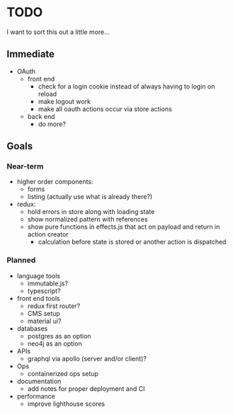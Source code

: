 # TODO

I want to sort this out a little more...

## Immediate

- OAuth
  - front end
    - check for a login cookie instead of always having to login on reload
    - make logout work
    - make all oauth actions occur via store actions
  - back end
    - do more?

## Goals

### Near-term

- higher order components:
  - forms
  - listing (actually use what is already there?)
- redux:
  - hold errors in store along with loading state
  - show normalized pattern with references
  - show pure functions in effects.js that act on payload and return in action creator
    - calculation before state is stored or another action is dispatched

### Planned

- language tools
  - immutable.js?
  - typescript?
- front end tools
  - redux first router?
  - CMS setup
  - material ui?
- databases
  - postgres as an option
  - neo4j as an option
- APIs
  - graphql via apollo (server and/or client)?
- Ops
  - containerized ops setup
- documentation
  - add notes for proper deployment and CI
- performance
  - improve lighthouse scores
